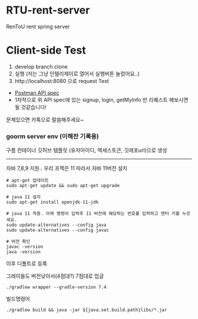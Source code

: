 # RTU-rent-server
RenToU rent spring server

# Client-side Test
1. develop branch clone
2. 실행 (저는 그냥 인텔리제이로 열어서 실행버튼 눌렀어요..)
3. http://localhost:8080 으로 request Test
  - [Postman API spec](https://documenter.getpostman.com/view/20800581/UzR1M3qi)
  - 1차적으로 위 API spec에 있는 signup, login, getMyInfo 만 리퀘스트 해보시면 될 것같습니다!

문제있으면 카톡으로 말씀해주세요~



### goorm server env (이해찬 기록용)
구름 컨테이너 깃허브 템플릿 (유저아이디, 엑세스토큰, 깃레포url)으로 생성

---
자바 7,8,9 지원.. 우리 프젝은 11 따라서 자바 11버전 설치
```
# apt-get 업데이트
sudo apt-get update && sudo apt-get upgrade

# java 11 설치
sudo apt-get install openjdk-11-jdk

# java 11 적용. 아래 명령어 입력후 11 버전에 해당하는 번호를 입력하고 엔터 키를 누르세요.
sudo update-alternatives --config java
sudo update-alternatives --config javac

# 버전 확인
javac -version
java -version
```
이후 디폴트로 등록


그레이들도 버전낮아서(4점대?) 7점대로 업글
```
./gradlew wrapper --gradle-version 7.4
```
빌드명령어
```
./gradlew build && java -jar ${java.set.build.path}libs/*.jar
```

